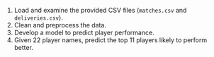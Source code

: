 1. Load and examine the provided CSV files (`matches.csv` and `deliveries.csv`).
2. Clean and preprocess the data.
3. Develop a model to predict player performance.
4. Given 22 player names, predict the top 11 players likely to perform better.
